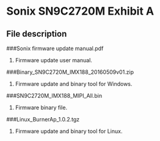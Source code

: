 Sonix SN9C2720M Exhibit A
===================================
File description
-----------------------------------  
###Sonix firmware update manual.pdf
1. Firmware update user manual.

###Binary_SN9C2720M_IMX188_20160509v01.zip
1. Firmware update and binary tool for Windows.

###SN9C2720M_IMX188_MIPI_All.bin
1. Firmware binary file.

###Linux_BurnerAp_1.0.2.tgz
1. Firmware update and binary tool for Linux.
